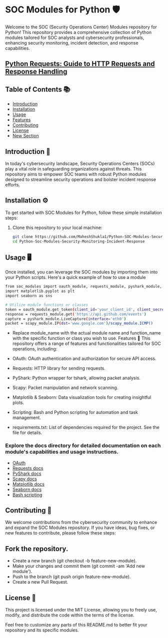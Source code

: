 # SOC Modules for Python 🛡️

Welcome to the SOC (Security Operations Center) Modules repository for Python! This repository provides a comprehensive collection of Python modules tailored for SOC analysts and cybersecurity professionals, enhancing security monitoring, incident detection, and response capabilities.

## [Python Requests: Guide to HTTP Requests and Response Handling](https://github.com/MaheshShukla1/Python-SOC-Modules-Security-Monitoring-Incident-Response/wiki/Python-Requests:-Guide-to-HTTP-Requests-and-Response-Handling)

## Table of Contents 📚
- [Introduction](#introduction-🚀)
- [Installation](#installation-⚙️)
- [Usage](#usage-🖥️)
- [Features](#features-🌟)
- [Contributing](#contributing-🤝)
- [License](#license-📝)
- [New Section](#new-section)

## Introduction 🚀
In today's cybersecurity landscape, Security Operations Centers (SOCs) play a vital role in safeguarding organizations against threats. This repository aims to empower SOC teams with robust Python modules designed to streamline security operations and bolster incident response efforts.

## Installation ⚙️
To get started with SOC Modules for Python, follow these simple installation steps:

1. Clone this repository to your local machine:
   ```bash
   git clone https://github.com/MaheshShukla1/Python-SOC-Modules-Security-Monitoring-Incident-Response.git
   cd Python-Soc-Modules-Security-Monitoring-Incident-Response

## Usage 🖥️
Once installed, you can leverage the SOC modules by importing them into your Python scripts. Here's a quick example of how to use a module
```bash
from soc_modules import oauth_module, requests_module, pyshark_module, scapy_module
import matplotlib.pyplot as plt
import seaborn as sns

# Utilize module functions or classes
token = oauth_module.get_token(client_id='your_client_id', client_secret='your_client_secret')
response = requests_module.get('https://api.github.com/events')
capture = pyshark_module.LiveCapture(interface='eth0')
packet = scapy_module.IP(dst='www.google.com')/scapy_module.ICMP()
```
- Replace module_name with the actual module name and function_name with the specific function or class you wish to use.
Features 🌟
This repository offers a range of features and functionalities tailored for SOC operations, including:

- OAuth: OAuth authentication and authorization for secure API access.
- Requests: HTTP library for sending requests.
- PyShark: Python wrapper for tshark, allowing packet analysis.
- Scapy: Packet manipulation and network scanning.
- Matplotlib & Seaborn: Data visualization tools for creating insightful plots.
- Scripting: Bash and Python scripting for automation and task management.
- requirements.txt: List of dependencies required for the project. See the file for details.
  
### Explore the docs directory for detailed documentation on each module's capabilities and usage instructions.

- [OAuth](https://oauth.net/2/access-tokens/)
- [Requests docs](https://requests.readthedocs.io/en/latest/)
- [PyShark docs](https://github.com/KimiNewt/pyshark)
- [Scapy docs](https://scapy.readthedocs.io/en/latest/)
- [Matplotlib docs](https://matplotlib.org/stable/index.html)
- [Seaborn docs](https://seaborn.pydata.org/)
- [Bash scripting](https://www.freecodecamp.org/news/bash-scripting-tutorial-linux-shell-script-and-command-line-for-beginners)

## Contributing 🤝
We welcome contributions from the cybersecurity community to enhance and expand the SOC Modules repository. If you have ideas, bug fixes, or new features to contribute, please follow these steps:

## Fork the repository.
- Create a new branch (git checkout -b feature-new-module).
- Make your changes and commit them (git commit -am 'Add new module').
- Push to the branch (git push origin feature-new-module).
- Create a new Pull Request.

## License 📝
This project is licensed under the MIT License, allowing you to freely use, modify, and distribute the code within the terms of the license.

Feel free to customize any parts of this README.md to better fit your repository and its specific modules.
